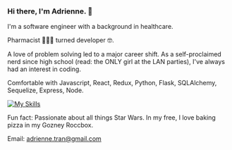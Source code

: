 ### Hi there, I'm Adrienne. 👋

I'm a software engineer with a background in healthcare. 

Pharmacist 👩🏻‍⚕️ turned developer 🤓. 

A love of problem solving led to a major career shift. 
As a self-proclaimed nerd since high school (read: the ONLY girl at the LAN parties), I've always had an interest in coding. 

Comfortable with Javascript, React, Redux, Python, Flask, SQLAlchemy, Sequelize, Express, Node. 

[![My Skills](https://skillicons.dev/icons?i=js,react,redux,py,flask,postgres,postman,express,nodejs,html,css,git)](https://skillicons.dev)

Fun fact: Passionate about all things Star Wars. In my free, I love baking pizza in my Gozney Roccbox.

Email: adrienne.tran@gmail.com

<a href="https://skillicons.dev](https://www.linkedin.com/in/adrienne-tran-37226749/">
    <img src="https://skillicons.dev/icons?i=linkedin" width='50/>
</a>      

<!--
**chauchau000/chauchau000** is a ✨ _special_ ✨ repository because its `README.md` (this file) appears on your GitHub profile.

Here are some ideas to get you started:

- 🔭 I’m currently working on ...
- 🌱 I’m currently learning ...
- 👯 I’m looking to collaborate on ...
- 🤔 I’m looking for help with ...
- 💬 Ask me about ...
- 📫 How to reach me: ...
- 😄 Pronouns: ...
- ⚡ Fun fact: ...
-->
